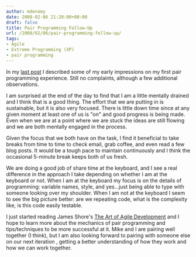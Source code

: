 ```yaml
---
author: mdenomy
date: 2008-02-06 21:20:00+00:00
draft: false
title: Pair Programming Follow-Up
url: /2008/02/06/pair-programming-follow-up/
tags:
- Agile
- Extreme Programming (XP)
- pair programming
---
```


In my [last post](/2008/02/01/pair-programming/) I described some of my early impressions on my first pair programming experience.  Still no complaints, although a few additional observations.

I am surprised at the end of the day to find that I am a little mentally drained and I think that is a good thing.  The effort that we are putting in is sustainable, but it is also very focused.  There is little down time since at any given moment at least one of us is "on" and good progress is being made.  Even when we are at a point where we are stuck the ideas are still flowing and we are both mentally engaged in the process.

Given the focus that we both have on the task, I find it beneficial to take breaks from time to time to check email, grab coffee, and even read a few blog posts.  It would be a tough pace to maintain continuously and I think the occasional 5-minute break keeps both of us fresh.

We are doing a good job of share time at the keyboard, and I see a real difference in the approach I take depending on whether I am at the keyboard or not.  When I am at the keyboard my focus is on the details of programming: variable names, style, and yes...just being able to type with someone looking over my shoulder.  When I am not at the keyboard I seem to see the big picture better: are we repeating code, what is the complexity like, is this code easily testable.

I just started reading James Shore's [The Art of Agile Development](http://jamesshore.com/Agile-Book/) and I hope to learn more about the mechanics of pair programming and tips/techniques to be more successful at it.  Mike and I are pairing well together (I think), but I am also looking forward to pairing with someone else on our next iteration , getting a better understanding of how they work and how we can work together.
